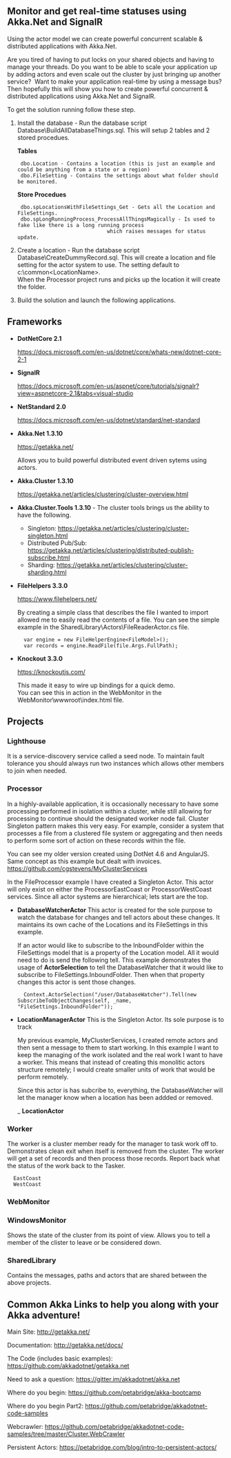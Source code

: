 ## Monitor and get real-time statuses using Akka.Net and SignalR

Using the actor model we can create powerful concurrent scalable & distributed applications with Akka.Net.  


Are you tired of having to put locks on your shared objects and having to manage your threads.
Do you want to be able to scale your application up by adding actors and even scale out the cluster by just bringing up another service?  
Want to make your application real-time by using a message bus?
Then hopefully this will show you how to create powerful concurrent & distributed applications using Akka.Net and SignalR.
 

To get the solution running follow these step.

1. Install the database - Run the database script Database\BuildAllDatabaseThings.sql.
   	This will setup 2 tables and 2 stored procedues.
   
	**Tables**  
	
		dbo.Location - Contains a location (this is just an example and could be anything from a state or a region)
		dbo.FileSetting - Contains the settings about what folder should be monitored.  
		
	**Store Procedues**
	
		dbo.spLocationsWithFileSettings_Get - Gets all the Location and FileSettings.
		dbo.spLongRunningProcess_ProcessAllThingsMagically - Is used to fake like there is a long running process 
									which raises messages for status update.

2. Create a location - Run the database script Database\CreateDummyRecord.sql.
	This will create a location and file setting for the actor system to use.
	The setting default to c:\common\<LocationName>.  
	When the Processor project runs and picks up the location it will create the folder.

3. Build the solution and launch the following applications.
 

## Frameworks
* **DotNetCore 2.1**

	https://docs.microsoft.com/en-us/dotnet/core/whats-new/dotnet-core-2-1

* **SignalR**

	https://docs.microsoft.com/en-us/aspnet/core/tutorials/signalr?view=aspnetcore-2.1&tabs=visual-studio

* **NetStandard 2.0**
	
	https://docs.microsoft.com/en-us/dotnet/standard/net-standard

* **Akka.Net 1.3.10**

	https://getakka.net/ 

	Allows you to build powerful distributed event driven sytems using actors.  
	
* **Akka.Cluster 1.3.10**

	https://getakka.net/articles/clustering/cluster-overview.html
	

* **Akka.Cluster.Tools 1.3.10** - The cluster tools brings us the ability to have the following.
	- Singleton: https://getakka.net/articles/clustering/cluster-singleton.html
	- Distributed Pub/Sub: https://getakka.net/articles/clustering/distributed-publish-subscribe.html
 	- Sharding: https://getakka.net/articles/clustering/cluster-sharding.html
	
* **FileHelpers 3.3.0**

	https://www.filehelpers.net/

	By creating a simple class that describes the file I wanted to import allowed me to easily read the contents of a file.
	You can see the simple example in the SharedLibrary\Actors\FileReaderActor.cs file.
	
		var engine = new FileHelperEngine<FileModel>();
		var records = engine.ReadFile(file.Args.FullPath);
	
* **Knockout 3.3.0**

	https://knockoutjs.com/

	This made it easy to wire up bindings for a quick demo.  
	You can see this in action in the WebMonitor in the WebMonitor\wwwroot\index.html file.


## Projects 

### Lighthouse 
It is a service-discovery service called a seed node. To maintain fault tolerance you should always run two instances which allows other members to join when needed. 


### Processor
In a highly-available application, it is occasionally necessary to have some processing performed in isolation within a cluster, while still allowing for processing to continue should the designated worker node fail. Cluster Singleton pattern makes this very easy. For example, consider a system that processes a file from a clustered file system or aggregating and then needs to perform some sort of action on these records within the file. 

You can see my older version created using DotNet 4.6 and AngularJS.  Same concept as this example but dealt with invoices.
	https://github.com/cgstevens/MyClusterServices

In the FileProcessor example I have created a Singleton Actor.  This actor will only exist on either the ProcessorEastCoast or ProcessorWestCoast services.  Since all actor systems are hierarchical; lets start are the top.

* **DatabaseWatcherActor**
	This actor is created for the sole purpose to watch the database for changes and tell actors about these changes.
	It maintains its own cache of the Locations and its FileSettings in this example.  

	If an actor would like to subscribe to the InboundFolder within the FileSettings model that is a property of the Location model.
	All it would need to do is send the following tell.  This example demonstrates the usage of **ActorSelection** to tell the DatabaseWatcher that it would like to subscribe to FileSettings.InboundFolder.  Then when that property changes this actor is sent those changes.

		Context.ActorSelection("/user/DatabaseWatcher").Tell(new SubscribeToObjectChanges(self, _name, "FileSettings.InboundFolder"));
            
		

* **LocationManagerActor**
	This is the Singleton Actor.  Its sole purpose is to track 

	My previous example, MyClusterServices, I created remote actors and then sent a message to them to start working.
	In this example I want to keep the managing of the work isolated and the real work I want to have a worker.
	This means that instead of creating this monolitic actors structure remotely; 
	I would create smaller units of work that would be perform remotely.

	Since this actor is has subcribe to, everything, the DatabaseWatcher will let the manager know when a location has been addded or removed.
	
	_ **LocationActor**
		
	



### Worker
The worker is a cluster member ready for the manager to task work off to.
Demonstrates clean exit when itself is removed from the cluster.
The worker will get a set of records and then process those records.
Report back what the status of the work back to the Tasker.

      EastCoast
      WestCoast

### WebMonitor

### WindowsMonitor
Shows the state of the cluster from its point of view.  Allows you to tell a member of the clister to leave or be considered down. 

### SharedLibrary
Contains the messages, paths and actors that are shared between the above projects.




## Common Akka Links to help you along with your Akka adventure!
Main Site: http://getakka.net/

Documentation: http://getakka.net/docs/

The Code (includes basic examples): https://github.com/akkadotnet/getakka.net

Need to ask a question: https://gitter.im/akkadotnet/akka.net

Where do you begin: https://github.com/petabridge/akka-bootcamp

Where do you begin Part2: https://github.com/petabridge/akkadotnet-code-samples

Webcrawler: https://github.com/petabridge/akkadotnet-code-samples/tree/master/Cluster.WebCrawler

Persistent Actors: https://petabridge.com/blog/intro-to-persistent-actors/



